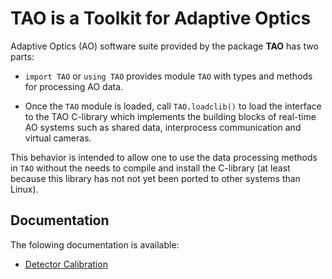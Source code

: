 # TAO is a Toolkit for Adaptive Optics

Adaptive Optics (AO) software suite provided by the package **TAO** has two parts:

* `import TAO` or `using TAO` provides module `TAO` with types and methods for
  processing AO data.

* Once the `TAO` module is loaded, call `TAO.loadclib()` to load the interface
  to the TAO C-library which implements the building blocks of real-time AO
  systems such as shared data, interprocess communication and virtual cameras.

This behavior is intended to allow one to use the data processing methods in
`TAO` without the needs to compile and install the C-library (at least because
this library has not not yet been ported to other systems than Linux).


## Documentation

The folowing documentation is available:

* [Detector Calibration](docs/detector.md)
